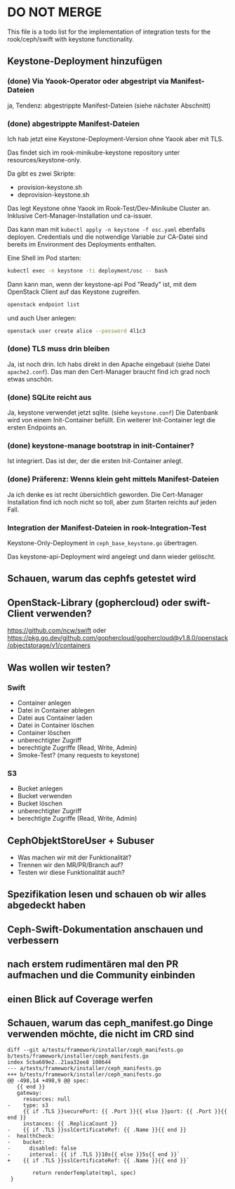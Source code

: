 # DO NOT MERGE

This file is a todo list for the implementation of integration tests for the rook/ceph/swift with keystone functionality.

## Keystone-Deployment hinzufügen

### (done) Via Yaook-Operator oder abgestript via Manifest-Dateien

ja, Tendenz: abgestrippte Manifest-Dateien (siehe nächster Abschnitt)

### (done) abgestrippte Manifest-Dateien

Ich hab jetzt eine Keystone-Deployment-Version ohne Yaook aber mit TLS.

Das findet sich im rook-minikube-keystone repository unter resources/keystone-only.

Da gibt es zwei Skripte:

- provision-keystone.sh
- deprovision-keystone.sh

Das legt Keystone ohne Yaook im Rook-Test/Dev-Minikube Cluster an. Inklusive Cert-Manager-Installation und ca-issuer.

Das kann man mit `kubectl apply -n keystone -f osc.yaml` ebenfalls deployen.
Credentials und die notwendige Variable zur CA-Datei sind bereits im Environment des Deployments enthalten.

Eine Shell im Pod starten:

```sh
kubectl exec -n keystone -ti deployment/osc -- bash
```
Dann kann man, wenn der keystone-api Pod "Ready" ist, mit dem OpenStack Client auf das Keystone zugreifen.

```sh
openstack endpoint list
```

und auch User anlegen:

```sh
openstack user create alice --password 4l1c3
```

### (done) TLS muss drin bleiben

Ja, ist noch drin. Ich habs direkt in den Apache eingebaut (siehe Datei `apache2.conf`).
Das man den Cert-Manager braucht find ich grad noch etwas unschön.

### (done) SQLite reicht aus

Ja, keystone verwendet jetzt sqlite. (siehe `keystone.conf`)
Die Datenbank wird von einem Init-Container befüllt.
Ein weiterer Init-Container legt die ersten Endpoints an.

### (done) keystone-manage bootstrap in init-Container?
Ist integriert. Das ist der, der die ersten Init-Container anlegt.

### (done) Präferenz: Wenns klein geht mittels Manifest-Dateien

Ja ich denke es ist recht übersichtlich geworden. Die Cert-Manager Installation find ich noch nicht so toll,
aber zum Starten reichts auf jeden Fall.

### Integration der Manifest-Dateien in rook-Integration-Test

Keystone-Only-Deployment in `ceph_base_keystone.go` übertragen.

Das keystone-api-Deployment wird angelegt und dann wieder gelöscht.

## Schauen, warum das cephfs getestet wird

## OpenStack-Library (gophercloud) oder swift-Client verwenden?

https://github.com/ncw/swift
oder
https://pkg.go.dev/github.com/gophercloud/gophercloud@v1.8.0/openstack/objectstorage/v1/containers

## Was wollen wir testen?

### Swift

- Container anlegen
- Datei in Container ablegen
- Datei aus Container laden
- Datei in Container löschen
- Container löschen
- unberechtigter Zugriff
- berechtigte Zugriffe (Read, Write, Admin)
- Smoke-Test? (many requests to keystone)

### S3

- Bucket anlegen
- Bucket verwenden
- Bucket löschen
- unberechtigter Zugriff
- berechtigte Zugriffe (Read, Write, Admin)

## CephObjektStoreUser + Subuser

- Was machen wir mit der Funktionalität?
- Trennen wir den MR/PR/Branch auf?
- Testen wir diese Funktionalität auch?

## Spezifikation lesen und schauen ob wir alles abgedeckt haben

## Ceph-Swift-Dokumentation anschauen und verbessern

## nach erstem rudimentären mal den PR aufmachen und die Community einbinden

## einen Blick auf Coverage werfen

## Schauen, warum das ceph_manifest.go Dinge verwenden möchte, die nicht im CRD sind

```
diff --git a/tests/framework/installer/ceph_manifests.go b/tests/framework/installer/ceph_manifests.go
index 5cba689e2..21aa32ee8 100644
--- a/tests/framework/installer/ceph_manifests.go
+++ b/tests/framework/installer/ceph_manifests.go
@@ -498,14 +498,9 @@ spec:
   {{ end }}
   gateway:
     resources: null
-    type: s3
     {{ if .TLS }}securePort: {{ .Port }}{{ else }}port: {{ .Port }}{{ end }}
     instances: {{ .ReplicaCount }}
-    {{ if .TLS }}sslCertificateRef: {{ .Name }}{{ end }}
-  healthCheck:
-    bucket:
-      disabled: false
-      interval: {{ if .TLS }}10s{{ else }}5s{{ end }}`
+    {{ if .TLS }}sslCertificateRef: {{ .Name }}{{ end }}`

        return renderTemplate(tmpl, spec)
 }
```